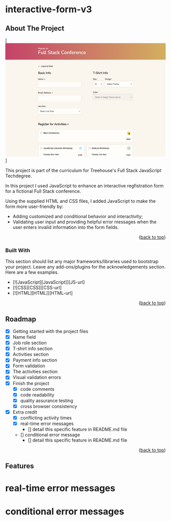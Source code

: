 # interactive-form-v3

<!-- ABOUT THE PROJECT -->
## About The Project

[![Product screenshot](<Screenshot 2023-09-22 at 1.39.50 PM.png>)]

This project is part of the curriculum for Treehouse's Full Stack JavaScript Techdegree.

In this project I used JavaScript to enhance an interactive regfistration form for a fictional Full Stack conference.

Using the supplied HTML and CSS files, I added JavaScript to make the form more user-friendly by:

* Adding customized and conditional behavior and interactivity;
* Validating user input and providing helpful error messages when the user enters invalid information into the form fields.


<p align="right">(<a href="#readme-top">back to top</a>)</p>


<!-- BUILT WITH -->
### Built With

This section should list any major frameworks/libraries used to bootstrap your project. Leave any add-ons/plugins for the acknowledgements section. Here are a few examples.

* [![JavaScript][JavaScript]][JS-url]
* [![CSS][CSS]][CSS-url]
* [![HTML][HTML]][HTML-url]

<p align="right">(<a href="#readme-top">back to top</a>)</p>


<!-- ROADMAP -->
## Roadmap

- [x] Getting started with the project files
- [x] Name field
- [x] Job role section
- [x] T-shirt info section
- [x] Activities section
- [x] Payment info section
- [x] Form validation
- [x] The activities section
- [x] Visual validation errors
- [x] Finish the project
    - [x] code comments
    - [x] code readability
    - [x] quality assurance testing
    - [x] cross browser consistency
- [x] Extra credit
    - [x] conflicting activity times
    - [x] real-time error messages
        - [] detail this specific feature in README.md file
    - [] conditional error message
        - [] detail this specific feature in README.md file

<p align="right">(<a href="#readme-top">back to top</a>)</p>


<!-- FEATURES -->
## Features

# real-time error messages


# conditional error messages

